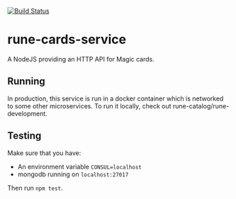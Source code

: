 [![Build Status](https://travis-ci.org/rune-catalog/rune-card-service.svg?branch=master)](https://travis-ci.org/rune-catalog/rune-card-service)

# rune-cards-service

A NodeJS providing an HTTP API for Magic cards.

## Running

In production, this service is run in a docker container which is networked to
some other microservices. To run it locally, check out rune-catalog/rune-development.

## Testing

Make sure that you have:

- An environment variable `CONSUL=localhost`
- mongodb running on `localhost:27017`

Then run `npm test`.
